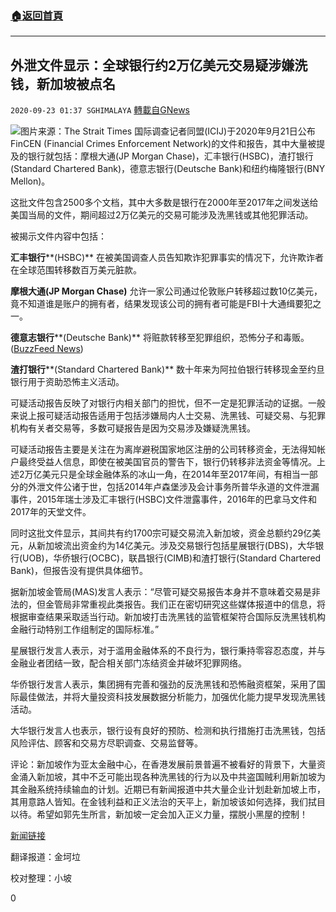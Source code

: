 ###  [:house:返回首頁](https://github.com/ourhimalayas/txt)
---

## 外泄文件显示：全球银行约2万亿美元交易疑涉嫌洗钱，新加坡被点名
`2020-09-23 01:37 SGHIMALAYA` [轉載自GNews](https://gnews.org/zh-hant/379131/)

![](https://s3.amazonaws.com/gnews-media-offload/wp-content/uploads/2020/09/23013230/2016_-_dbs-results__0.jpg)图片来源：The Strait Times
国际调查记者同盟(ICIJ)于2020年9月21日公布FinCEN (Financial Crimes Enforcement Network)的文件和报告，其中大量被提及的银行就包括：摩根大通(JP Morgan Chase)，汇丰银行(HSBC)，渣打银行(Standard Chartered Bank)，德意志银行(Deutsche Bank)和纽约梅隆银行(BNY Mellon)。

这批文件包含2500多个文档，其中大多数是银行在2000年至2017年之间发送给美国当局的文件，期间超过2万亿美元的交易可能涉及洗黑钱或其他犯罪活动。

被揭示文件内容中包括：

**汇丰银行****(HSBC)** 在被美国调查人员告知欺诈犯罪事实的情况下，允许欺诈者在全球范围转移数百万美元脏款。

**摩根大通(JP Morgan Chase)** 允许一家公司通过伦敦账户转移超过数10亿美元，竟不知道谁是账户的拥有者，结果发现该公司的拥有者可能是FBI十大通缉要犯之一。

**德意志银行****(Deutsche Bank)** 将赃款转移至犯罪组织，恐怖分子和毒贩。 ([BuzzFeed News](https://www.buzzfeednews.com/article/tomwarren/deutsche-bank-money-laundering-mirror-trades))

**渣打银行****(Standard Chartered Bank)** 数十年来为阿拉伯银行转移现金至约旦银行用于资助恐怖主义活动。

可疑活动报告反映了对银行内相关部门的担忧，但不一定是犯罪活动的证据。一般来说上报可疑活动报告适用于包括涉嫌局内人士交易、洗黑钱、可疑交易、与犯罪机构有关者交易等，多数可疑报告是因为交易涉及嫌疑洗黑钱。

可疑活动报告主要是关注在为离岸避税国家地区注册的公司转移资金，无法得知帐户最终受益人信息，即使在被美国官员的警告下，银行仍转移非法资金等情况。上述2万亿美元只是全球金融体系的冰山一角，在2014年至2017年间，有相当一部分的外泄文件公诸于世，包括2014年卢森堡涉及会计事务所普华永道的文件泄漏事件，2015年瑞士涉及汇丰银行(HSBC)文件泄露事件，2016年的巴拿马文件和2017年的天堂文件。

同时这批文件显示，其间共有约1700宗可疑交易流入新加坡，资金总额约29亿美元，从新加坡流出资金约为14亿美元。涉及交易银行包括星展银行(DBS)，大华银行(UOB)，华侨银行(OCBC)，联昌银行(CIMB)和渣打银行(Standard Chartered Bank)，但报告没有提供具体细节。

据新加坡金管局(MAS)发言人表示：“尽管可疑交易报告本身并不意味着交易是非法的，但金管局非常重视此类报告。我们正在密切研究这些媒体报道中的信息，将根据审查结果采取适当行动。新加坡打击洗黑钱的监管框架符合国际反洗黑钱机构金融行动特别工作组制定的国际标准。”

星展银行发言人表示，对于滥用金融体系的不良行为，银行秉持零容忍态度，并与金融业者团结一致，配合相关部门冻结资金并破坏犯罪网络。

华侨银行发言人表示，集团拥有完善和强劲的反洗黑钱和恐怖融资框架，采用了国际最佳做法，并将大量投资科技发展数据分析能力，加强优化能力提早发现洗黑钱活动。

大华银行发言人也表示，银行设有良好的预防、检测和执行措施打击洗黑钱，包括风险评估、顾客和交易方尽职调查、交易监督等。

评论：新加坡作为亚太金融中心，在香港发展前景普遍不被看好的背景下，大量资金涌入新加坡，其中不乏可能出现各种洗黑钱的行为以及中共盗国贼利用新加坡为其金融系统持续输血的计划。近期已有新闻报道中共大量企业计划赴新加坡上市，其用意路人皆知。在金钱利益和正义法治的天平上，新加坡该如何选择，我们拭目以待。希望如郭先生所言，新加坡一定会加入正义力量，摆脱小黑屋的控制！

[新闻链接](https://www.zaobao.com.sg/znews/singapore/story20200922-1086716)

翻译报道：金坷垃

校对整理：小坡

0
